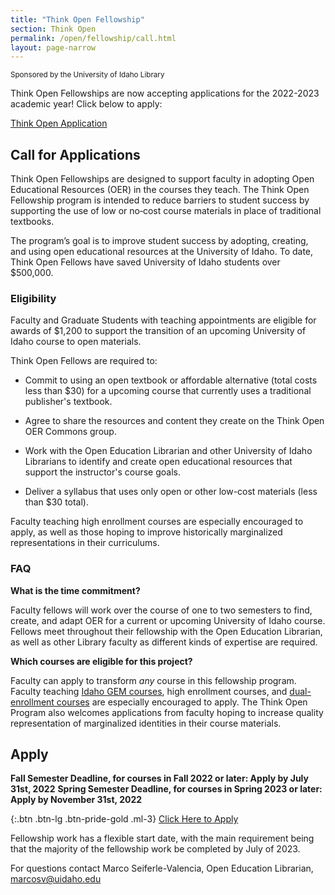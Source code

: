 ```yaml
---
title: "Think Open Fellowship"
section: Think Open
permalink: /open/fellowship/call.html
layout: page-narrow
---
```


<small>Sponsored by the University of Idaho Library</small>

Think Open Fellowships are now accepting applications for the 2022-2023 academic year!
Click below to apply:

<a href="https://uidaho.co1.qualtrics.com/jfe/form/SV_3juylnsYytDntNY" class="btn btn-outline-pride-gold" target="_blank" rel="noopener">Think Open Application</a>

## Call for Applications

Think Open Fellowships are designed to support faculty in adopting Open Educational Resources (OER) in the courses they teach. The Think Open Fellowship program is intended to reduce barriers to student success by supporting the use of low or no‐cost course materials in place of traditional textbooks. 

The program’s goal is to improve student success by adopting, creating, and using open educational resources at the University of Idaho. To date, Think Open Fellows have saved University of Idaho students over $500,000.

### Eligibility

Faculty and Graduate Students with teaching appointments are eligible for awards of $1,200 to support the transition of an upcoming University of Idaho course to open materials.

Think Open Fellows are required to:

* Commit to using an open textbook or affordable alternative (total costs less than $30) for a upcoming course that currently uses a traditional publisher's textbook.

* Agree to share the resources and content they create on the Think Open OER Commons group.

* Work with the Open Education Librarian and other University of Idaho Librarians to identify and create open educational resources that support the instructor's course goals.

* Deliver a syllabus that uses only open or other low-cost materials (less than $30 total).

Faculty teaching high enrollment courses are especially encouraged to apply, as well as those hoping to improve historically marginalized representations in their curriculums. 

### FAQ

**What is the time commitment?**

Faculty fellows will work over the course of one to two semesters to find, create, and adapt OER for a current or upcoming University of Idaho course. Fellows meet throughout their fellowship with the Open Education Librarian, as well as other Library faculty as different kinds of expertise are required. 

**Which courses are eligible for this project?**

Faculty can apply to transform _any_ course in this fellowship program. Faculty teaching [Idaho GEM courses](http://coursetransfer.idaho.gov/GEMsearch.aspx), high enrollment courses, and [dual-enrollment courses](https://dualcredit.uidaho.edu/) are especially encouraged to apply. The Think Open Program also welcomes applications from faculty hoping to increase quality representation of marginalized identities in their course materials.

## Apply

**Fall Semester Deadline, for courses in Fall 2022 or later: Apply by July 31st, 2022**
**Spring Semester Deadline, for courses in Spring 2023 or later: Apply by November 31st, 2022**

{:.btn .btn-lg .btn-pride-gold .ml-3}
[Click Here to Apply](https://uidaho.co1.qualtrics.com/jfe/form/SV_3juylnsYytDntNY)

Fellowship work has a flexible start date, with the main requirement being that the majority of the fellowship work be completed by July of 2023.

For questions contact Marco Seiferle-Valencia, Open Education Librarian, <marcosv@uidaho.edu>

